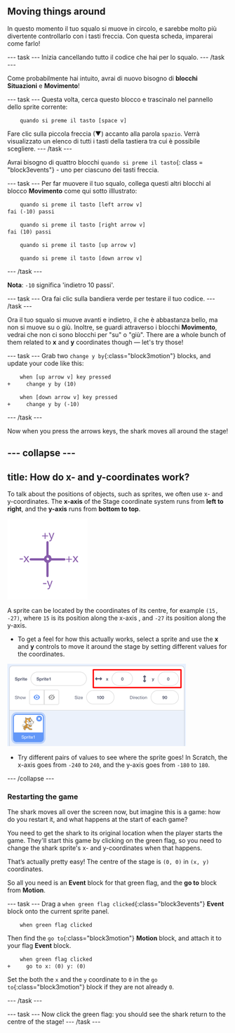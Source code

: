 ## Moving things around

In questo momento il tuo squalo si muove in circolo, e sarebbe molto più divertente controllarlo con i tasti freccia. Con questa scheda, imparerai come farlo!

\--- task \--- Inizia cancellando tutto il codice che hai per lo squalo. \--- /task \---

Come probabilmente hai intuito, avrai di nuovo bisogno di **blocchi Situazioni** e **Movimento**!

\--- task \--- Questa volta, cerca questo blocco e trascinalo nel pannello dello sprite corrente:

```blocks3
    quando si preme il tasto [space v]
```

Fare clic sulla piccola freccia (▼) accanto alla parola `spazio`. Verrà visualizzato un elenco di tutti i tasti della tastiera tra cui è possibile scegliere. \--- /task \---

Avrai bisogno di quattro blocchi `quando si preme il tasto`{: class = "block3events"} - uno per ciascuno dei tasti freccia.

\--- task \--- Per far muovere il tuo squalo, collega questi altri blocchi al blocco **Movimento** come qui sotto illlustrato:

```blocks3
    quando si preme il tasto [left arrow v]
fai (-10) passi
```

```blocks3
    quando si preme il tasto [right arrow v]
fai (10) passi
```

```blocks3
    quando si preme il tasto [up arrow v]
```

```blocks3
    quando si preme il tasto [down arrow v]
```

\--- /task \---

**Nota**: `-10` significa 'indietro 10 passi'.

\--- task \--- Ora fai clic sulla bandiera verde per testare il tuo codice. \--- /task \---

Ora il tuo squalo si muove avanti e indietro, il che è abbastanza bello, ma non si muove su o giù. Inoltre, se guardi attraverso i blocchi **Movimento**, vedrai che non ci sono blocchi per "su" o "giù". There are a whole bunch of them related to **x** and **y** coordinates though — let's try those!

\--- task \--- Grab two `change y by`{:class="block3motion"} blocks, and update your code like this:

```blocks3
    when [up arrow v] key pressed
+     change y by (10)
```

```blocks3
    when [down arrow v] key pressed
+     change y by (-10)
```

\--- /task \---

Now when you press the arrows keys, the shark moves all around the stage!

## \--- collapse \---

## title: How do x- and y-coordinates work?

To talk about the positions of objects, such as sprites, we often use x- and y-coordinates. The **x-axis** of the Stage coordinate system runs from **left to right**, and the **y-axis** runs from **bottom to top**.

![](images/moving3.png)

A sprite can be located by the coordinates of its centre, for example `(15, -27)`, where `15` is its position along the x-axis , and `-27` its position along the y-axis.

+ To get a feel for how this actually works, select a sprite and use the **x** and **y** controls to move it around the stage by setting different values for the coordinates.

![](images/xycoords.png)

+ Try different pairs of values to see where the sprite goes! In Scratch, the x-axis goes from `-240` to `240`, and the y-axis goes from `-180` to `180`.

\--- /collapse \---

### Restarting the game

The shark moves all over the screen now, but imagine this is a game: how do you restart it, and what happens at the start of each game?

You need to get the shark to its original location when the player starts the game. They'll start this game by clicking on the green flag, so you need to change the shark sprite's x- and y-coordinates when that happens.

That’s actually pretty easy! The centre of the stage is `(0, 0)` in `(x, y)` coordinates.

So all you need is an **Event** block for that green flag, and the **go to** block from **Motion**.

\--- task \--- Drag a `when green flag clicked`{:class="block3events"} **Event** block onto the current sprite panel.

```blocks3
    when green flag clicked
```

Then find the `go to`{:class="block3motion"} **Motion** block, and attach it to your flag **Event** block.

```blocks3
    when green flag clicked
+     go to x: (0) y: (0)
```

Set the both the `x` and the `y` coordinate to `0` in the `go to`{:class="block3motion"} block if they are not already `0`.

\--- /task \---

\--- task \--- Now click the green flag: you should see the shark return to the centre of the stage! \--- /task \---